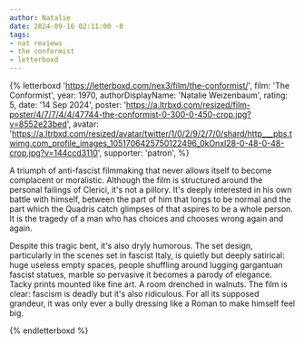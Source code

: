 ```yaml
---
author: Natalie
date: 2024-09-16 02:11:00 -8
tags:
- nat reviews
- the conformist
- letterboxd
---
```


{% letterboxd 'https://letterboxd.com/nex3/film/the-conformist/',
    film: 'The Conformist',
    year: 1970,
    authorDisplayName: 'Natalie Weizenbaum',
    rating: 5,
    date: '14 Sep 2024',
    poster: 'https://a.ltrbxd.com/resized/film-poster/4/7/7/4/4/47744-the-conformist-0-300-0-450-crop.jpg?v=8552e23bed',
    avatar: 'https://a.ltrbxd.com/resized/avatar/twitter/1/0/2/9/2/7/0/shard/http___pbs.twimg.com_profile_images_1051706425750122496_0kOnxl28-0-48-0-48-crop.jpg?v=144ccd3110',
    supporter: 'patron',
    %}
  <p>
    A triumph of anti-fascist filmmaking that never allows itself to become complacent or moralistic. Although the
    film is structured around the personal failings of Clerici, it's not a pillory. It's deeply interested in his
    own battle with himself, between the part of him that longs to be normal and the part which the Quadris catch
    glimpses of that aspires to be a whole person. It is the tragedy of a man who has choices and chooses wrong
    again and again.
  </p>
  <p>
    Despite this tragic bent, it's also dryly humorous. The set design, particularly in the scenes set in fascist
    Italy, is quietly but deeply satirical: huge useless empty spaces, people shuffling around lugging gargantuan
    fascist statues, marble so pervasive it becomes a parody of elegance. Tacky prints mounted like fine art. A room
    drenched in walnuts. The film is clear: fascism is deadly but it's also ridiculous. For all its supposed
    grandeur, it was only ever a bully dressing like a Roman to make himself feel big.
  </p>
{% endletterboxd %}

